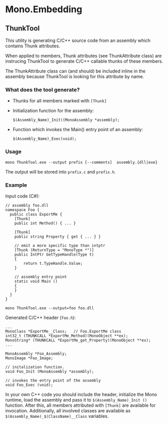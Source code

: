 # Mono.Embedding

## ThunkTool

This utility is generating C/C++ source code from an assembly which
contains Thunk attributes.

When applied to members, Thunk attributes (see ThunkAttribute class)
are instrucing ThunkTool to generate C/C++ callable thunks of these members.

The ThunkAttribute class can (and should) be included inline
in the assembly because ThunkTool is looking for this attribute
by name.

### What does the tool generate?

- Thunks for all members marked with `[Thunk]`

- Initialization function for the assembly:

    `$(Assembly_Name)_Init((MonoAssembly *assembly);`

- Function which invokes the Main() entry point of an assembly:

    `$(Assembly_Name)_Exec(void);`


### Usage

`mono ThunkTool.exe --output prefix [--comments]  assembly.{dll|exe}`

The output will be stored into `prefix.c` and `prefix.h`.

### Example

Input code (C#):

    // assembly foo.dll
    namespace Foo {
      public class ExportMe {
        [Thunk]
        public int Method() { ... }
   
        [Thunk]
        public string Property { get { ... } }   
  
        // emit a more specific type than intptr    
        [Thunk (ReturnType = "MonoType *")]
        public IntPtr GetTypeHandle(Type t)
        {
            return t.TypeHandle.Value;
        }
        
        // assembly entry point
        static void Main ()
        {
        }
      }
    }

`mono ThunkTool.exe --output=foo foo.dll`

  
Generated C/C++ header (`foo.h`):
  
    ...
    MonoClass *ExportMe__Class;   // Foo.ExportMe class
    int32_t (THUNKCALL *ExportMe_Method)(MonoObject **ex);
    MonoString* (THUNKCALL *ExportMe_get_Property)(MonoObject **ex);
    ...
  
    MonoAssembly *Foo_Assembly;
    MonoImage *Foo_Image;

    // initalization function.
    void Foo_Init (MonoAssembly *assembly);

    // invokes the entry point of the assembly
    void Foo_Exec (void);

In your own C++ code you should include the header, initialize the
Mono runtime, load the assembly and pass it to `$(Assembly_Name)_Init ()`
function. After this, all members attributed with `[Thunk]` are
available for invocation. Additionally, all involved classes
are available as `$(Assembly_Name)_$(ClassName)__Class` variables.


